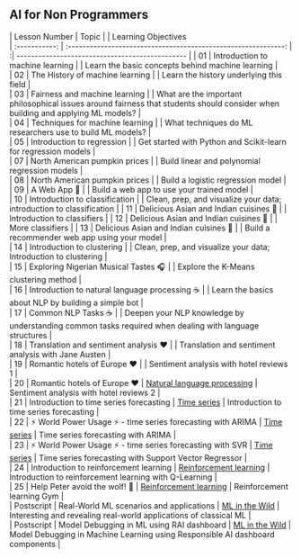 
## AI for Non Programmers

| Lesson Number |                             Topic                              |                      | Learning Objectives                                                                                                          
| :-----------: | :------------------------------------------------------------: | :| ----------------------------------------------- | 
|      01       |                Introduction to machine learning                |            | Learn the basic concepts behind machine learning                                                                                |                                 
|      02       |                The History of machine learning                 |             | Learn the history underlying this field                                                                                         |                                          
|      03       |                 Fairness and machine learning                  |             | What are the important philosophical issues around fairness that students should consider when building and applying ML models? |                                  
|      04       |                Techniques for machine learning                 |           | What techniques do ML researchers use to build ML models?                                                                       |                                        
|      05       |                   Introduction to regression                   |               | Get started with Python and Scikit-learn for regression models                                                                  |         
|      07       |                North American pumpkin prices                 |                | Build linear and polynomial regression models                                                                                   |        
|      08       |                North American pumpkin prices                 |                 | Build a logistic regression model                                                                                               |     
|      09       |                          A Web App 🔌                          |                      | Build a web app to use your trained model                                                                                       |         
|      10       |                 Introduction to classification                 |         | Clean, prep, and visualize your data; introduction to classification                                                            | 
|      11       |             Delicious Asian and Indian cuisines 🍜           |       | Introduction to classifiers                                                                                                     | 
|      12       |             Delicious Asian and Indian cuisines 🍜             |         | More classifiers                                                                                                                | 
|      13       |             Delicious Asian and Indian cuisines 🍜             |        | Build a recommender web app using your model                                                                                    |                                           
|      14       |                   Introduction to clustering                   |             | Clean, prep, and visualize your data; Introduction to clustering                                                                |        
|      15       |              Exploring Nigerian Musical Tastes 🎧              |             | Explore the K-Means clustering method                                                                                           |           
|      16       |        Introduction to natural language processing ☕️         |       | Learn the basics about NLP by building a simple bot                                                                             |                                                 
|      17       |                      Common NLP Tasks ☕️                      |      | Deepen your NLP knowledge by understanding common tasks required when dealing with language structures                          |                                                               
|      18       |             Translation and sentiment analysis ♥️              |     | Translation and sentiment analysis with Jane Austen                                                                             |                                                                                                     
|      19       |                  Romantic hotels of Europe ♥️                  |      | Sentiment analysis with hotel reviews 1                                                                                         |                                                                                                     
|      20       |                  Romantic hotels of Europe ♥️                  |   [Natural language processing](6-NLP/README.md)    | Sentiment analysis with hotel reviews 2                                                                                         |                                                                                                           
|      21       |            Introduction to time series forecasting             |        [Time series](7-TimeSeries/README.md)        | Introduction to time series forecasting                                                                                         |                                                                                                            
|      22       | ⚡️ World Power Usage ⚡️ - time series forecasting with ARIMA |        [Time series](7-TimeSeries/README.md)        | Time series forecasting with ARIMA                                                                                              |                                                                                                        
|      23       |  ⚡️ World Power Usage ⚡️ - time series forecasting with SVR  |        [Time series](7-TimeSeries/README.md)        | Time series forecasting with Support Vector Regressor                                                                           |                                                                                                                  
|      24       |             Introduction to reinforcement learning             | [Reinforcement learning](8-Reinforcement/README.md) | Introduction to reinforcement learning with Q-Learning                                                                          |                                                                                                             
|      25       |                 Help Peter avoid the wolf! 🐺                  | [Reinforcement learning](8-Reinforcement/README.md) | Reinforcement learning Gym                                                                                                      |                                                                                                                                        
|  Postscript   |            Real-World ML scenarios and applications            |      [ML in the Wild](9-Real-World/README.md)       | Interesting and revealing real-world applications of classical ML                                                               |                                                                                                             
|  Postscript   |            Model Debugging in ML using RAI dashboard          |      [ML in the Wild](9-Real-World/README.md)       | Model Debugging in Machine Learning using Responsible AI dashboard components                                                              |                                                                                          



